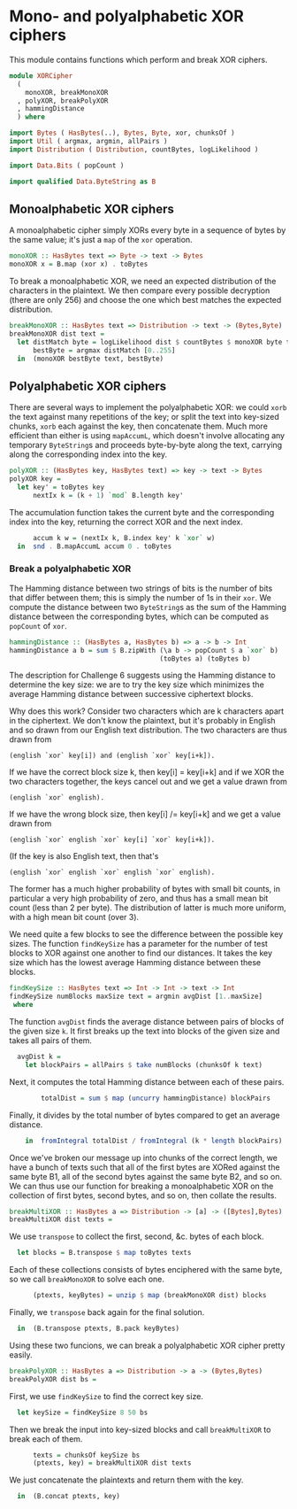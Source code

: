 # Mono- and polyalphabetic XOR ciphers

This module contains functions which perform and break XOR ciphers.

```haskell
module XORCipher
  (
    monoXOR, breakMonoXOR
  , polyXOR, breakPolyXOR
  , hammingDistance
  ) where

import Bytes ( HasBytes(..), Bytes, Byte, xor, chunksOf )
import Util ( argmax, argmin, allPairs )
import Distribution ( Distribution, countBytes, logLikelihood )

import Data.Bits ( popCount )

import qualified Data.ByteString as B
```

## Monoalphabetic XOR ciphers

A monoalphabetic cipher simply
XORs every byte in a sequence of bytes by the same value;
it's just a `map` of the `xor` operation.

```haskell
monoXOR :: HasBytes text => Byte -> text -> Bytes
monoXOR x = B.map (xor x) . toBytes
```

To break a monoalphabetic XOR,
we need an expected distribution of the characters in the plaintext.
We then compare every possible decryption (there are only 256)
and choose the one which best matches the expected distribution.

```haskell
breakMonoXOR :: HasBytes text => Distribution -> text -> (Bytes,Byte)
breakMonoXOR dist text =
  let distMatch byte = logLikelihood dist $ countBytes $ monoXOR byte text
      bestByte = argmax distMatch [0..255]
  in  (monoXOR bestByte text, bestByte)
```

## Polyalphabetic XOR ciphers

There are several ways to implement the polyalphabetic XOR:
we could `xorb` the text against many repetitions of the key;
or split the text into key-sized chunks, `xorb` each against the key,
then concatenate them.
Much more efficient than either is using `mapAccumL`,
which doesn't involve allocating any temporary `ByteString`s
and proceeds byte-by-byte along the text,
carrying along the corresponding index into the key.

```haskell
polyXOR :: (HasBytes key, HasBytes text) => key -> text -> Bytes
polyXOR key =
  let key' = toBytes key
      nextIx k = (k + 1) `mod` B.length key'
```

The accumulation function takes the current byte
and the corresponding index into the key,
returning the correct XOR and the next index.

```haskell
      accum k w = (nextIx k, B.index key' k `xor` w)
  in  snd . B.mapAccumL accum 0 . toBytes
```

### Break a polyalphabetic XOR

The Hamming distance between two strings of bits is the number of bits
that differ between them; this is simply the number of 1s in their `xor`.
We compute the distance between two `ByteString`s as the sum of
the Hamming distance between the corresponding bytes, which can be computed
as `popCount` of `xor`.

```haskell
hammingDistance :: (HasBytes a, HasBytes b) => a -> b -> Int
hammingDistance a b = sum $ B.zipWith (\a b -> popCount $ a `xor` b)
                                      (toBytes a) (toBytes b)
```

The description for Challenge 6 suggests using
the Hamming distance to determine the key size:
we are to try the key size which minimizes the average Hamming distance
between successive ciphertext blocks.

Why does this work?
Consider two characters which are k characters apart in the ciphertext.
We don't know the plaintext, but it's probably in English
and so drawn from our English text distribution.
The two characters are thus drawn from

    (english `xor` key[i]) and (english `xor` key[i+k]).

If we have the correct block size k, then key[i] = key[i+k]
and if we XOR the two characters together,
the keys cancel out and we get a value drawn from

    (english `xor` english).

If we have the wrong block size, then key[i] /= key[i+k]
and we get a value drawn from

    (english `xor` english `xor` key[i] `xor` key[i+k]).

(If the key is also English text, then that's

    (english `xor` english `xor` english `xor` english).

The former has a much higher probability of bytes with small bit counts,
in particular a very high probability of zero, and thus has
a small mean bit count (less than 2 per byte).
The distribution of latter is much more uniform,
with a high mean bit count (over 3).

We need quite a few blocks to see the difference between the possible key sizes.
The function `findKeySize` has a parameter for the number of test blocks
to XOR against one another to find our distances.
It takes the key size which has the lowest average Hamming distance
between these blocks.

```haskell
findKeySize :: HasBytes text => Int -> Int -> text -> Int
findKeySize numBlocks maxSize text = argmin avgDist [1..maxSize]
 where
```

The function `avgDist` finds the average distance
between pairs of blocks of the given size `k`.
It first breaks up the text into blocks of the given size
and takes all pairs of them.

```haskell
  avgDist k =
    let blockPairs = allPairs $ take numBlocks (chunksOf k text)
```

Next, it computes the total Hamming distance between each of these pairs.

```haskell
        totalDist = sum $ map (uncurry hammingDistance) blockPairs
```

Finally, it divides by the total number of bytes compared
to get an average distance.

```haskell
    in  fromIntegral totalDist / fromIntegral (k * length blockPairs)
```

Once we've broken our message up into chunks of the correct length,
we have a bunch of texts such that
all of the first bytes are XORed against the same byte B1,
all of the second bytes against the same byte B2, and so on.
We can thus use our function for breaking a monoalphabetic XOR
on the collection of first bytes, second bytes, and so on,
then collate the results.

```haskell
breakMultiXOR :: HasBytes a => Distribution -> [a] -> ([Bytes],Bytes)
breakMultiXOR dist texts =
```

We use `transpose` to collect the first, second, &c. bytes of each block.

```haskell
  let blocks = B.transpose $ map toBytes texts
```

Each of these collections consists of bytes enciphered with the same byte,
so we call `breakMonoXOR` to solve each one.

```haskell
      (ptexts, keyBytes) = unzip $ map (breakMonoXOR dist) blocks
```

Finally, we `transpose` back again for the final solution.

```haskell
  in  (B.transpose ptexts, B.pack keyBytes)
```

Using these two funcions, we can break a polyalphabetic XOR cipher
pretty easily.

```haskell
breakPolyXOR :: HasBytes a => Distribution -> a -> (Bytes,Bytes)
breakPolyXOR dist bs =
```

First, we use `findKeySize` to find the correct key size.

```haskell
  let keySize = findKeySize 8 50 bs
```

Then we break the input into key-sized blocks
and call `breakMultiXOR` to break each of them.

```haskell
      texts = chunksOf keySize bs
      (ptexts, key) = breakMultiXOR dist texts
```

We just concatenate the plaintexts and return them with the key.

```haskell
  in  (B.concat ptexts, key)
```
